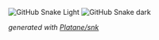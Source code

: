 ![GitHub Snake Light](github-snake.svg#gh-light-mode-only)
![GitHub Snake dark](github-snake-dark.svg#gh-dark-mode-only)

_generated with [Platane/snk](https://github.com/Platane/snk)_
